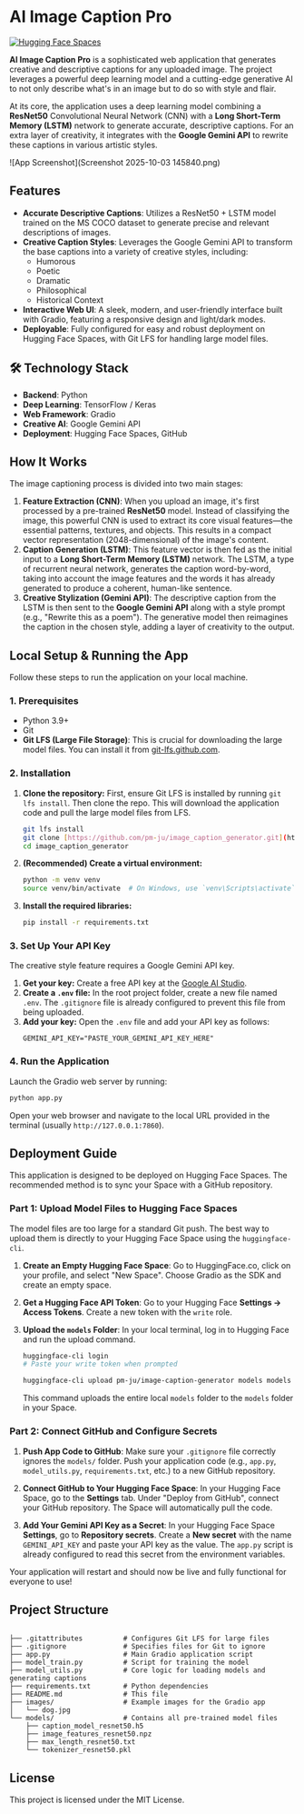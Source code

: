 # AI Image Caption Pro 

[![Hugging Face Spaces](https://img.shields.io/badge/%F0%9F%A4%97%20Hugging%20Face-Spaces-blue)](https://huggingface.co/spaces/pm-ju/image_caption_generator)

**AI Image Caption Pro** is a sophisticated web application that generates creative and descriptive captions for any uploaded image. The project leverages a powerful deep learning model and a cutting-edge generative AI to not only describe what's in an image but to do so with style and flair.

At its core, the application uses a deep learning model combining a **ResNet50** Convolutional Neural Network (CNN) with a **Long Short-Term Memory (LSTM)** network to generate accurate, descriptive captions. For an extra layer of creativity, it integrates with the **Google Gemini API** to rewrite these captions in various artistic styles.

![App Screenshot](Screenshot 2025-10-03 145840.png)

##  Features

* **Accurate Descriptive Captions**: Utilizes a ResNet50 + LSTM model trained on the MS COCO dataset to generate precise and relevant descriptions of images.
* **Creative Caption Styles**: Leverages the Google Gemini API to transform the base captions into a variety of creative styles, including:
    * Humorous
    * Poetic
    * Dramatic
    * Philosophical
    * Historical Context
* **Interactive Web UI**: A sleek, modern, and user-friendly interface built with Gradio, featuring a responsive design and light/dark modes.
* **Deployable**: Fully configured for easy and robust deployment on Hugging Face Spaces, with Git LFS for handling large model files.

## 🛠️ Technology Stack

* **Backend**: Python
* **Deep Learning**: TensorFlow / Keras
* **Web Framework**: Gradio
* **Creative AI**: Google Gemini API
* **Deployment**: Hugging Face Spaces, GitHub

##  How It Works

The image captioning process is divided into two main stages:

1.  **Feature Extraction (CNN)**: When you upload an image, it's first processed by a pre-trained **ResNet50** model. Instead of classifying the image, this powerful CNN is used to extract its core visual features—the essential patterns, textures, and objects. This results in a compact vector representation (2048-dimensional) of the image's content.
2.  **Caption Generation (LSTM)**: This feature vector is then fed as the initial input to a **Long Short-Term Memory (LSTM)** network. The LSTM, a type of recurrent neural network, generates the caption word-by-word, taking into account the image features and the words it has already generated to produce a coherent, human-like sentence.
3.  **Creative Stylization (Gemini API)**: The descriptive caption from the LSTM is then sent to the **Google Gemini API** along with a style prompt (e.g., "Rewrite this as a poem"). The generative model then reimagines the caption in the chosen style, adding a layer of creativity to the output.

##  Local Setup & Running the App

Follow these steps to run the application on your local machine.

### 1. Prerequisites

* Python 3.9+
* Git
* **Git LFS (Large File Storage)**: This is crucial for downloading the large model files. You can install it from [git-lfs.github.com](https://git-lfs.github.com).

### 2. Installation

1.  **Clone the repository:**
    First, ensure Git LFS is installed by running `git lfs install`. Then clone the repo. This will download the application code and pull the large model files from LFS.
    ```bash
    git lfs install
    git clone [https://github.com/pm-ju/image_caption_generator.git](https://github.com/pm-ju/image_caption_generator.git)
    cd image_caption_generator
    ```
   

2.  **(Recommended) Create a virtual environment:**
    ```bash
    python -m venv venv
    source venv/bin/activate  # On Windows, use `venv\Scripts\activate`
    ```
   

3.  **Install the required libraries:**
    ```bash
    pip install -r requirements.txt
    ```
   

### 3. Set Up Your API Key

The creative style feature requires a Google Gemini API key.

1.  **Get your key:** Create a free API key at the [Google AI Studio](https://aistudio.google.com/).
2.  **Create a `.env` file:** In the root project folder, create a new file named `.env`. The `.gitignore` file is already configured to prevent this file from being uploaded.
3.  **Add your key:** Open the `.env` file and add your API key as follows:
    ```
    GEMINI_API_KEY="PASTE_YOUR_GEMINI_API_KEY_HERE"
    ```

### 4. Run the Application

Launch the Gradio web server by running:

```bash
python app.py
```


Open your web browser and navigate to the local URL provided in the terminal (usually `http://127.0.0.1:7860`).

##  Deployment Guide

This application is designed to be deployed on Hugging Face Spaces. The recommended method is to sync your Space with a GitHub repository.

### Part 1: Upload Model Files to Hugging Face Spaces

The model files are too large for a standard Git push. The best way to upload them is directly to your Hugging Face Space using the `huggingface-cli`.

1.  **Create an Empty Hugging Face Space**:
    Go to HuggingFace.co, click on your profile, and select "New Space". Choose Gradio as the SDK and create an empty space.

2.  **Get a Hugging Face API Token**:
    Go to your Hugging Face **Settings -> Access Tokens**. Create a new token with the `write` role.

3.  **Upload the `models` Folder**:
    In your local terminal, log in to Hugging Face and run the upload command.
    ```bash
    huggingface-cli login
    # Paste your write token when prompted

    huggingface-cli upload pm-ju/image-caption-generator models models --repo-type=space
    ```
   
    This command uploads the entire local `models` folder to the `models` folder in your Space.

### Part 2: Connect GitHub and Configure Secrets

1.  **Push App Code to GitHub**:
    Make sure your `.gitignore` file correctly ignores the `models/` folder. Push your application code (e.g., `app.py`, `model_utils.py`, `requirements.txt`, etc.) to a new GitHub repository.

2.  **Connect GitHub to Your Hugging Face Space**:
    In your Hugging Face Space, go to the **Settings** tab. Under "Deploy from GitHub", connect your GitHub repository. The Space will automatically pull the code.

3.  **Add Your Gemini API Key as a Secret**:
    In your Hugging Face Space **Settings**, go to **Repository secrets**. Create a **New secret** with the name `GEMINI_API_KEY` and paste your API key as the value. The `app.py` script is already configured to read this secret from the environment variables.

Your application will restart and should now be live and fully functional for everyone to use!

##  Project Structure

```

├── .gitattributes          # Configures Git LFS for large files
├── .gitignore              # Specifies files for Git to ignore
├── app.py                  # Main Gradio application script
├── model_train.py          # Script for training the model
├── model_utils.py          # Core logic for loading models and generating captions
├── requirements.txt        # Python dependencies
├── README.md               # This file
├── images/                 # Example images for the Gradio app
│   └── dog.jpg
└── models/                 # Contains all pre-trained model files
    ├── caption_model_resnet50.h5
    ├── image_features_resnet50.npz
    ├── max_length_resnet50.txt
    └── tokenizer_resnet50.pkl
```

##  License

This project is licensed under the MIT License.
